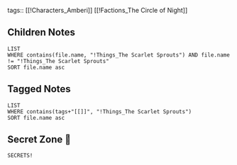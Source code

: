 tags:: [[!Characters_Amberi]] [[!Factions_The Circle of Night]]


## Children Notes
```dataview
LIST
WHERE contains(file.name, "!Things_The Scarlet Sprouts") AND file.name != "!Things_The Scarlet Sprouts"
SORT file.name asc
```

## Tagged Notes
```dataview
LIST
WHERE contains(tags+"[[]]", "!Things_The Scarlet Sprouts")
SORT file.name asc
```

## Secret Zone 👀
```spoiler-block
SECRETS!
```
